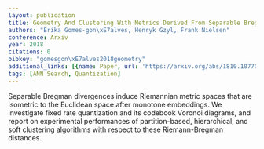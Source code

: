 ```yaml
---
layout: publication
title: Geometry And Clustering With Metrics Derived From Separable Bregman Divergences
authors: "Erika Gomes-gon\xE7alves, Henryk Gzyl, Frank Nielsen"
conference: Arxiv
year: 2018
citations: 0
bibkey: "gomesgon\xE7alves2018geometry"
additional_links: [{name: Paper, url: 'https://arxiv.org/abs/1810.10770'}]
tags: [ANN Search, Quantization]
---
```

Separable Bregman divergences induce Riemannian metric spaces that are
isometric to the Euclidean space after monotone embeddings. We investigate
fixed rate quantization and its codebook Voronoi diagrams, and report on
experimental performances of partition-based, hierarchical, and soft clustering
algorithms with respect to these Riemann-Bregman distances.